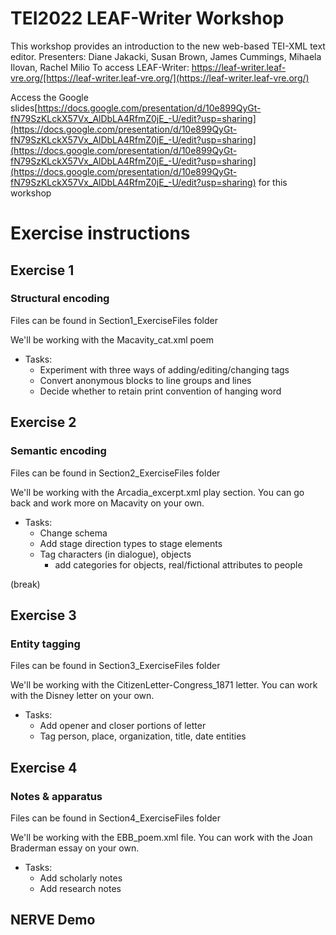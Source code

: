 # TEI2022 LEAF-Writer Workshop
This workshop provides an introduction to the new web-based TEI-XML text editor.
Presenters: Diane Jakacki, Susan Brown, James Cummings, Mihaela Ilovan, Rachel Milio
To access LEAF-Writer: https://leaf-writer.leaf-vre.org/[https://leaf-writer.leaf-vre.org/](https://leaf-writer.leaf-vre.org/)


Access the Google slides[https://docs.google.com/presentation/d/10e899QyGt-fN79SzKLckX57Vx_AlDbLA4RfmZ0jE_-U/edit?usp=sharing](https://docs.google.com/presentation/d/10e899QyGt-fN79SzKLckX57Vx_AlDbLA4RfmZ0jE_-U/edit?usp=sharing](https://docs.google.com/presentation/d/10e899QyGt-fN79SzKLckX57Vx_AlDbLA4RfmZ0jE_-U/edit?usp=sharing](https://docs.google.com/presentation/d/10e899QyGt-fN79SzKLckX57Vx_AlDbLA4RfmZ0jE_-U/edit?usp=sharing) for this workshop 


# Exercise instructions

## Exercise 1
### Structural encoding

Files can be found in Section1_ExerciseFiles folder

We'll be working with the Macavity_cat.xml poem

* Tasks:
   * Experiment with three ways of adding/editing/changing tags
   * Convert anonymous blocks to line groups and lines
   * Decide whether to retain print convention of hanging word

## Exercise 2
### Semantic encoding
Files can be found in Section2_ExerciseFiles folder

We'll be working with the Arcadia_excerpt.xml play section. You can go back and work more on Macavity on your own.

* Tasks:
    * Change schema
    * Add stage direction types to stage elements
    * Tag characters (in dialogue), objects
        * add categories for objects, real/fictional attributes to people

(break)

## Exercise 3
### Entity tagging
Files can be found in Section3_ExerciseFiles folder



We'll be working with the CitizenLetter-Congress_1871 letter. You can work with the Disney letter on your own.

* Tasks:
    * Add opener and closer portions of letter
    * Tag person, place, organization, title, date entities

## Exercise 4
### Notes & apparatus
Files can be found in Section4_ExerciseFiles folder

We'll be working with the EBB_poem.xml file. You can work with the Joan Braderman essay on your own.

* Tasks:
    * Add scholarly notes
    * Add research notes
 
## NERVE Demo

